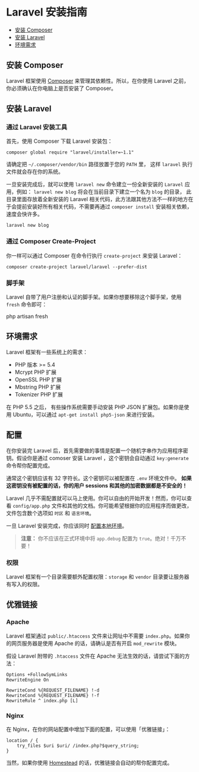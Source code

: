 # Laravel 安装指南

- [安装 Composer](#install-composer)
- [安装 Laravel](#install-laravel)
- [环境需求](#server-requirements)

<a name="install-composer"></a>
## 安装 Composer

Laravel 框架使用 [Composer](http://getcomposer.org) 来管理其依赖性。所以，在你使用 Laravel 之前，你必须确认在你电脑上是否安装了 Composer。

<a name="install-laravel"></a>
## 安装 Laravel

### 通过 Laravel 安装工具

首先，使用 Composer 下载 Laravel 安装包：

	composer global require "laravel/installer=~1.1"

请确定把 `~/.composer/vendor/bin` 路径放置于您的 `PATH` 里， 这样 `laravel` 执行文件就会存在你的系统。

一旦安装完成后，就可以使用 `laravel new` 命令建立一份全新安装的 `Laravel` 应用，例如： `laravel new blog` 将会在当前目录下建立一个名为 `blog` 的目录， 此目录里面存放着全新安装的 Laravel 相关代码，此方法跟其他方法不一样的地方在于会提前安装好所有相关代码，不需要再通过 `composer install` 安装相关依赖，速度会快许多。

	laravel new blog

### 通过 Composer Create-Project

你一样可以通过 Composer 在命令行执行 `create-project` 来安装 Laravel：

	composer create-project laravel/laravel --prefer-dist

### 脚手架

Laravel 自带了用户注册和认证的脚手架。如果你想要移除这个脚手架，使用 `fresh` 命令即可：

   php artisan fresh

<a name="server-requirements"></a>
## 环境需求

Laravel 框架有一些系统上的需求：

- PHP 版本 >= 5.4
- Mcrypt PHP 扩展
- OpenSSL PHP 扩展
- Mbstring PHP 扩展
- Tokenizer PHP 扩展

在 PHP 5.5 之后， 有些操作系统需要手动安装 PHP JSON 扩展包。如果你是使用 Ubuntu，可以通过 `apt-get install php5-json` 来进行安装。

<a name="configuration"></a>
## 配置

在你安装完 Laravel 后，首先需要做的事情是配置一个随机字串作为应用程序密钥。假设你是通过 comoser 安装 Laravel ，这个密钥会自动通过 `key:generate` 命令帮你配置完成。

通常这个密钥应该有 32 字符长。这个密钥可以被配置在 `.env` 环境文件中。 **如果这密钥没有被配置的话，你的用户 sessions 和其他的加密数据都是不安全的！**

Laravel 几乎不需配置就可以马上使用。你可以自由的开始开发！然而，你可以查看 `config/app.php` 文件和其他的文档。你可能希望根据你的应用程序而做更改，文件包含数个选项如 `时区` 和 `语言环境`。

一旦 Laravel 安装完成，你应该同时 [配置本地环境](/docs/5.0/configuration#environment-configuration)。

> **注意：** 你不应该在正式环境中将 `app.debug` 配置为 `true`。绝对！千万不要！

<a name="permissions"></a>
### 权限

Laravel 框架有一个目录需要额外配置权限：`storage` 和 `vendor` 目录要让服务器有写入的权限。

<a name="pretty-urls"></a>
## 优雅链接

### Apache

Laravel 框架通过 `public/.htaccess` 文件来让网址中不需要 `index.php`。如果你的网页服务器是使用 Apache 的话，请确认是否有开启 `mod_rewrite` 模块。

假设 Laravel 附带的 `.htaccess` 文件在 Apache 无法生效的话，请尝试下面的方法：

	Options +FollowSymLinks
	RewriteEngine On

	RewriteCond %{REQUEST_FILENAME} !-d
	RewriteCond %{REQUEST_FILENAME} !-f
	RewriteRule ^ index.php [L]

### Nginx

在 Nginx，在你的网站配置中增加下面的配置，可以使用「优雅链接」：

	location / {
		try_files $uri $uri/ /index.php?$query_string;
	}

当然，如果你使用 [Homestead](/docs/5.0/homestead) 的话，优雅链接会自动的帮你配置完成。
